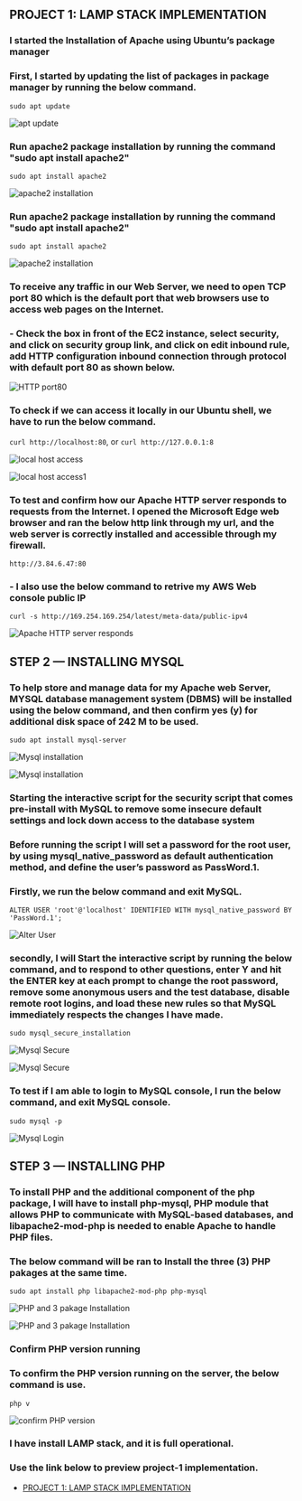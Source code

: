 ## PROJECT 1: LAMP STACK IMPLEMENTATION

### I started the Installation of Apache using Ubuntu’s package manager

### First, I started by updating the list of packages in package manager by running the below command.

 `sudo apt update`

 ![apt update](./images/apt-update.jpg)

 ### Run apache2 package installation by running the command "sudo apt install apache2"

 `sudo apt install apache2`

 ![apache2 installation](./images/apache2-installation.jpg)

 ### Run apache2 package installation by running the command "sudo apt install apache2"

 `sudo apt install apache2`

 ![apache2 installation](./images/apache2-status.jpg)

### To receive any traffic in our Web Server, we need to open TCP port 80 which is the default port that web browsers use to access web pages on the Internet.
### - Check the box in front of the EC2 instance, select security, and click on security group link, and click on edit inbound rule, add HTTP configuration inbound connection through protocol with default port 80 as shown below.

 ![HTTP port80](./images/HTTP-port-80.jpg)

 ### To check if we can access it locally in our Ubuntu shell, we have to run the below command.

 `curl http://localhost:80`, or `curl http://127.0.0.1:8`

![local host access](./images/localhost-access.jpg)

![local host access1](./images/local-host-access1.jpg)

### To test and confirm how our Apache HTTP server responds to requests from the Internet. I opened the Microsoft Edge web browser and ran the below http link through my url, and the web server is correctly installed and accessible through my firewall.

`http://3.84.6.47:80`

### - I also use the below command to retrive my AWS Web console public IP

`curl -s http://169.254.169.254/latest/meta-data/public-ipv4`

![Apache HTTP server responds](./images/Apache-HTTP-server-responds.jpg)

## STEP 2 — INSTALLING MYSQL

### To help store and manage data for my Apache web Server, MYSQL database management system (DBMS) will be installed using the below command, and then confirm yes (y) for additional disk space of 242 M to be used.

`sudo apt install mysql-server`

![Mysql installation](./images/Mysql-installation.jpg)

![Mysql installation](./images/Mysql-installation1.jpg)

### Starting the interactive script for the security script that comes pre-install with MySQL to remove some insecure default settings and lock down access to the database system

### Before running the script I will set a password for the root user, by using mysql_native_password as default authentication method, and define the user’s password as PassWord.1.

### Firstly, we run the below command and exit MySQL.

`ALTER USER 'root'@'localhost' IDENTIFIED WITH mysql_native_password BY 'PassWord.1';`

![Alter User](./images/ALTER-USER.jpg)

### secondly, I will Start the interactive script by running the below command, and to respond to other questions, enter Y and hit the ENTER key at each prompt to change the root password, remove some anonymous users and the test database, disable remote root logins, and load these new rules so that MySQL immediately respects the changes I have made.

`sudo mysql_secure_installation`

![Mysql Secure](./images/mysql-secure.jpg)

![Mysql Secure](./images/mysql-secure1.jpg)

### To test if I am able to login to MySQL console, I run the below command, and exit MySQL console.

`sudo mysql -p`

![Mysql Login](./images/confirm-lmysql-ogin.jpg)

## STEP 3 — INSTALLING PHP

### To install PHP and the additional component of the php package, I will have to install php-mysql, PHP module that allows PHP to communicate with MySQL-based databases, and libapache2-mod-php is needed to enable Apache to handle PHP files.

### The below command will be ran to Install the three (3) PHP pakages at the same time.

`sudo apt install php libapache2-mod-php php-mysql`

![PHP and 3 pakage Installation](./images/PHP-3-Installation.jpg)

![PHP and 3 pakage Installation](./images/PHP-3-Installation1.jpg)

### Confirm PHP version running

### To confirm the PHP version running on the server, the below command is use.

`php v`

![confirm PHP version](./images/PHP%20Version.jpg)

### I have install LAMP stack, and it is full operational.

### Use the link below to preview project-1 implementation.
- [PROJECT 1: LAMP STACK IMPLEMENTATION](https://github.com/Tasbaba/Project-1/blob/main/project-1.md)






 